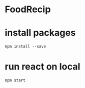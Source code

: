 # FoodRecip

# install packages
```
npm install --save
```

# run react on local
```
npm start
```


